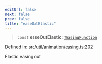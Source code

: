 ```yaml
---
editUrl: false
next: false
prev: false
title: "easeOutElastic"
---
```


> `const` **easeOutElastic**: [`TEasingFunction`](/api/fabric/namespaces/util/type-aliases/teasingfunction/)

Defined in: [src/util/animation/easing.ts:202](https://github.com/fabricjs/fabric.js/blob/e114448a1bce9b68a3e1bba337bc0c83a35c1aa5/src/util/animation/easing.ts#L202)

Elastic easing out

